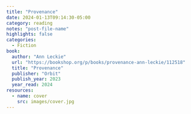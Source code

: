 ```yaml
---
title: "Provenance"
date: 2024-01-13T09:14:30-05:00
category: reading
notes: "post-file-name"
highlights: false
categories:
  - Fiction
book:
  author: "Ann Leckie"
  url: "https://bookshop.org/p/books/provenance-ann-leckie/112518"
  title: "Provenance"
  publisher: "Orbit"
  publish_year: 2023
  year_read: 2024
resources:
  - name: cover
    src: images/cover.jpg
---
```


